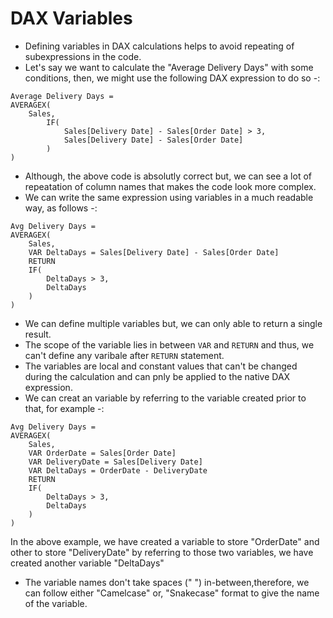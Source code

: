 # DAX Variables

- Defining variables in DAX calculations helps to avoid repeating of subexpressions in the code.
- Let's say we want to calculate the "Average Delivery Days" with some conditions, then, we might use the following DAX expression to do so -:
```dax
Average Delivery Days = 
AVERAGEX(
    Sales,
        IF(
            Sales[Delivery Date] - Sales[Order Date] > 3,
            Sales[Delivery Date] - Sales[Order Date]
        )
)
```
- Although, the above code is absolutly correct but, we can see a lot of repeatation of column names that makes the code look more complex.
- We can write the same expression using variables in a much readable way, as follows -:

```dax
Avg Delivery Days =
AVERAGEX(
    Sales,
    VAR DeltaDays = Sales[Delivery Date] - Sales[Order Date]
    RETURN
    IF(
        DeltaDays > 3,
        DeltaDays
    )
)
```
- We can define multiple variables but, we can only able to return a single result.
- The scope of the variable lies in between `VAR` and `RETURN` and thus, we can't define any varibale after `RETURN` statement.
- The variables are local and constant values that can't be changed during the calculation and can pnly be applied to the native DAX expression.
- We can creat an variable by referring to the variable created prior to that, for example -:

```dax
Avg Delivery Days = 
AVERAGEX(
    Sales,
    VAR OrderDate = Sales[Order Date]
    VAR DeliveryDate = Sales[Delivery Date]
    VAR DeltaDays = OrderDate - DeliveryDate
    RETURN
    IF(
        DeltaDays > 3,
        DeltaDays
    )
)
```

In the above example, we have created a variable to store "OrderDate" and other to store "DeliveryDate" by referring to those two variables, we have created another variable "DeltaDays"

- The variable names don't take spaces (" ") in-between,therefore, we can follow either "Camelcase" or, "Snakecase" format to give the name of the variable.
